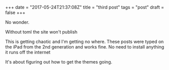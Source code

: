+++
date = "2017-05-24T21:37:08Z"
title = "third post"
tags = "post"
draft = false
+++
No wonder. 

Without toml the site won't publish

This is getting chaotic and I'm getting no where. These posts were typed on the iPad from the 2nd generation and works fine. No need to install anything  it runs off the internet  

It's about figuring out how to get the themes going.
